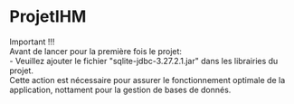 # ProjetIHM
Important !!!<br>
Avant de lancer pour la première fois le projet: <br>
                 <nbsp> - Veuillez ajouter le fichier "sqlite-jdbc-3.27.2.1.jar" dans les librairies du projet.<br>
Cette action est nécessaire pour assurer le fonctionnement optimale de la application, nottament pour la gestion de bases de donnés.
